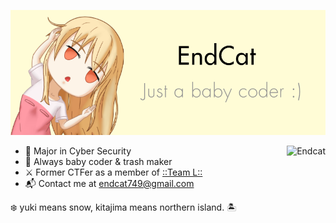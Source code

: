 <p align="center">
<img src="https://raw.githubusercontent.com/Endcat/Endcat/master/banner.png" />
</p>

<img src="https://count.getloli.com/get/@Endcat?theme=asoul" alt="Endcat" align="right"/>

- 🏫 Major in Cyber Security
- 🐤 Always baby coder & trash maker
- ⚔️ Former CTFer as a member of [::Team L::](https://l.xdsec.org/about.html)
- 📬 Contact me at [endcat749@gmail.com](mailto:endcat749@gmail.com)

❄️ yuki means snow, kitajima means northern island. 🏝️
